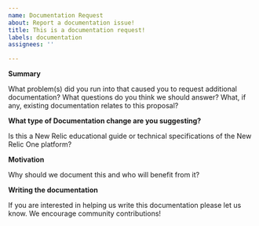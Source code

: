 ```yaml
---
name: Documentation Request
about: Report a documentation issue!
title: This is a documentation request!
labels: documentation
assignees: ''

---
```


<!-- To make it easier for us to help you, please include as much useful information as possible.

New Relic has a community support channel, try asking your question on:

  - Explorers Hub: https://discuss.newrelic.com/

New Relic has additional documentation found at: 

- https://docs.newrelic.com/

 Before opening a new issue, please search existing issues: https://github.com/newrelic/developer-website/issues 
-->

**Summary**

What problem(s) did you run into that caused you to request additional documentation? What questions do you think we should answer? What, if any, existing documentation relates to this proposal?

**What type of Documentation change are you suggesting?**

Is this a New Relic educational guide or technical specifications of the New Relic One platform?

**Motivation**

Why should we document this and who will benefit from it?

**Writing the documentation**

If you are interested in helping us write this documentation please let us know. We encourage community contributions!
